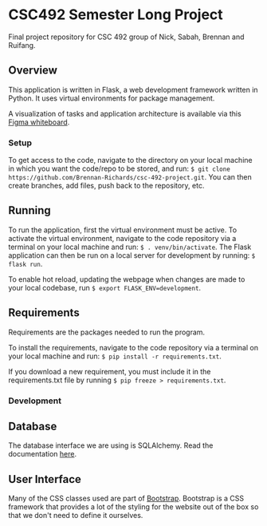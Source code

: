 # CSC492 Semester Long Project
Final project repository for CSC 492 group of Nick, Sabah, Brennan and Ruifang.

## Overview
This application is written in Flask, a web development framework written in Python. It uses virtual environments for package management.

A visualization of tasks and application architecture is available via this [Figma whiteboard](https://www.figma.com/file/lHswI2yQxbDxS8nV8eekAt/Engineering-Whiteboard?node-id=36%3A14).

### Setup 
To get access to the code, navigate to the directory on your local machine in which you want the code/repo to be stored, and run: ```$ git clone https://github.com/Brennan-Richards/csc-492-project.git```. You can then create branches, add files, push back to the repository, etc.

## Running
To run the application, first the virtual environment must be active. To activate the virtual environment, navigate to the code repository via a terminal on your local machine and run: ```$ . venv/bin/activate```. The Flask application can then be run on a local server for development by running: ```$ flask run```.

To enable hot reload, updating the webpage when changes are made to your local codebase, run ```$ export FLASK_ENV=development```.

## Requirements
Requirements are the packages needed to run the program.

To install the requirements, navigate to the code repository via a terminal on your local machine and run: ```$ pip install -r requirements.txt```.

If you download a new requirement, you must include it in the requirements.txt file by running ```$ pip freeze > requirements.txt```.

### Development

## Database
The database interface we are using is SQLAlchemy. Read the documentation [here](https://flask-sqlalchemy.palletsprojects.com/en/2.x/quickstart/).

## User Interface
Many of the CSS classes used are part of [Bootstrap](https://getbootstrap.com/docs/5.0/getting-started/introduction/). Bootstrap is a CSS framework that provides a lot of the styling for the website out of the box so that we don't need to define it ourselves.
